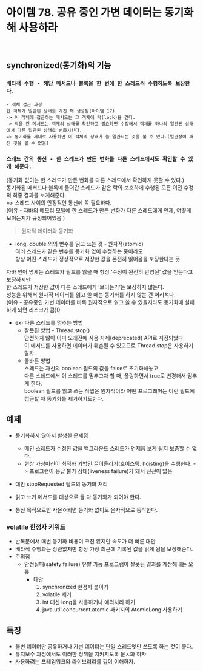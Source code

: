 #  아이템 78. 공유 중인 가변 데이터는 동기화해 사용하라

<br>

## synchronized(동기화)의 기능
### `배타적 수행 - 해당 메서드나 블록을 한 번에 한 스레드씩 수행하도록 보장한다.`  
    - 객체 접근 과정  
    한 객체가 일관된 상태를 가진 채 생성됨(아이템 17)  
    -> 이 객체에 접근하는 메서드는 그 객체에 락(lock)을 건다.  
    -> 락을 건 메서드는 객체의 상태를 확인하고 필요하면 수정해서 객체를 하나의 일관된 상태에서 다른 일관된 상태로 변화시킨다.  
    => 동기화를 제대로 사용하면 이 객체의 상태가 늘 일관되는 것을 볼 수 있다.(일관성이 깨진 것을 볼 수 없음)

### `스레드 간의 통신 - 한 스레드가 만든 변화를 다른 스레드에서도 확인할 수 있게 해준다.`   
(동기화 없이는 한 스레드가 만든 변화를 다른 스레드에서 확인하지 못할 수 있다.)  
동기화된 메서드나 블록에 들어간 스레드가 같은 락의 보호하에 수행된 모든 이전 수정의 최종 결과를 보게해준다.  
=> 스레드 사이의 안정적인 통신에 꼭 필요하다.  
(이유 - 자바의 메모리 모델에 한 스레드가 만든 변화가 다른 스레드에게 언제, 어떻게 보이는지가 규정되어있음 )

> 원자적 데이터와 동기화
- long, double 외의 변수를 읽고 쓰는 것 - 원자적(atomic)  
여러 스레드가 같은 변수를 동기화 없이 수정하는 중이라도  
항상 어떤 스레드가 정상적으로 저장한 값을 온전히 읽어옴을 보장한다는 뜻

자바 언어 명세는 스레드가 필드를 읽을 때 항상 ‘수정이 완전히 반영된’ 값을 얻는다고 보장하지만  
한 스레드가 저장한 값이 다른 스레드에게 ‘보이는가’는 보장하지 않는다.  
성능을 위해서 원자적 데이터를 읽고 쓸 때는 동기화를 하지 않는 건 어리석다.  
(이유 - 공유중인 가변 데이터를 비록 원자적으로 읽고 쓸 수 있을지라도 동기화에 실패하게 되면 리스크가 큼)0
- ex) 다른 스레드를 멈추는 방법  
    - 잘못된 방법 - Thread.stop()  
    안전하지 않아 이미 오래전에 사용 자제(deprecated) API로 지정되었다.  
    이 메서드를 사용하면 데이터가 훼손될 수 있으므로 Thread.stop은 사용하지 말자.
    - 올바른 방법  
    스레드는 자신의 boolean 필드의 값을 false로 초기화해놓고  
    다른 스레드에서 이 스레드를 멈추고자 할 때, 폴링하면서 true로 변경해서 멈추게 한다.  
    boolean 필드를 읽고 쓰는 작엽은 원자적이라 어떤 프로그래머는 이런 필드에 접근할 때 동기화를 제거하기도한다.


## 예제
- 동기화하지 않아서 발생한 문제점
    - 메인 스레드가 수정한 값을 백그라운드 스레드가 언제쯤 보게 될지 보증할 수 없다.
    - 현상
        가상머신이 최적화 기법인 끌어올리기(호이스팅. hoisting)을 수행한다.
        -> 프로그램이 응답 불가 상태(liveness failure)가 돼서 진전이 없음
- 대안
    stopRequested 필드의 동기화 처리

- 읽고 쓰기 메서드를 대상으로 둘 다 동기화가 되어야 한다.
- 통신 목적으로만 사욛ㅇ되면 동기화 없이도 운자적으로 동작한다.

### volatile 한정자 키워드
- 반복문에서 매번 동기화 비용이 크진 않지만 속도가 더 빠른 대안
- 배타적 수행과는 상관없지만 항상 가장 최근에 기록된 값을 읽게 됨을 보장해준다.
- 주의점
    - 안전실패(safety failure) 유발 가능
    프로그램이 잘못된 결과를 계산해내는 오류
        - 대안
            1. synchronized 한정자 붙이기
            2. volatile 제거
            3. int 대신 long을 사용하거나 예외처리 하기
            4. java.util.concurrent.atomic 패키지의 AtomicLong 사용하기

## 특징
- 불변 데이터만 공유하거나 가변 데이터는 단일 스레드엣만 쓰도록 하는 것이 좋다.
- 유지보수 과정에서도 이러한 정책을 지켜지도록 문ㅅ화 하자
- 사용하려는 프레임워크와 라이브러리를 깊이 이해하자.

<br>
